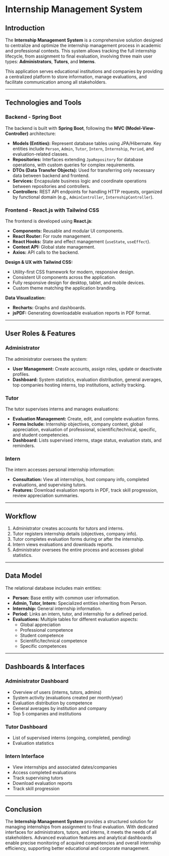 # Internship Management System

## Introduction
The **Internship Management System** is a comprehensive solution designed to centralize and optimize the internship management process in academic and professional contexts. This system allows tracking the full internship lifecycle, from assignment to final evaluation, involving three main user types: **Administrators**, **Tutors**, and **Interns**.

This application serves educational institutions and companies by providing a centralized platform to store information, manage evaluations, and facilitate communication among all stakeholders.

---

## Technologies and Tools

### Backend - Spring Boot
The backend is built with **Spring Boot**, following the **MVC (Model-View-Controller)** architecture:

- **Models (Entities):** Represent database tables using JPA/Hibernate. Key entities include `Person`, `Admin`, `Tutor`, `Intern`, `Internship`, `Period`, and evaluation-related classes.
- **Repositories:** Interfaces extending `JpaRepository` for database operations, with custom queries for complex requirements.
- **DTOs (Data Transfer Objects):** Used for transferring only necessary data between backend and frontend.
- **Services:** Encapsulate business logic and coordinate operations between repositories and controllers.
- **Controllers:** REST API endpoints for handling HTTP requests, organized by functional domain (e.g., `AdminController`, `InternshipController`).

### Frontend - React.js with Tailwind CSS
The frontend is developed using **React.js**:

- **Components:** Reusable and modular UI components.
- **React Router:** For route management.
- **React Hooks:** State and effect management (`useState`, `useEffect`).
- **Context API:** Global state management.
- **Axios:** API calls to the backend.

**Design & UX with Tailwind CSS:**

- Utility-first CSS framework for modern, responsive design.
- Consistent UI components across the application.
- Fully responsive design for desktop, tablet, and mobile devices.
- Custom theme matching the application branding.

**Data Visualization:**

- **Recharts:** Graphs and dashboards.
- **jsPDF:** Generating downloadable evaluation reports in PDF format.

---

## User Roles & Features

### Administrator
The administrator oversees the system:

- **User Management:** Create accounts, assign roles, update or deactivate profiles.
- **Dashboard:** System statistics, evaluation distribution, general averages, top companies hosting interns, top institutions, activity tracking.

### Tutor
The tutor supervises interns and manages evaluations:

- **Evaluation Management:** Create, edit, and complete evaluation forms.
- **Forms Include:** Internship objectives, company context, global appreciation, evaluation of professional, scientific/technical, specific, and student competencies.
- **Dashboard:** Lists supervised interns, stage status, evaluation stats, and reminders.

### Intern
The intern accesses personal internship information:

- **Consultation:** View all internships, host company info, completed evaluations, and supervising tutors.
- **Features:** Download evaluation reports in PDF, track skill progression, review appreciation summaries.

---

## Workflow
1. Administrator creates accounts for tutors and interns.
2. Tutor registers internship details (objectives, company info).
3. Tutor completes evaluation forms during or after the internship.
4. Intern views evaluations and downloads reports.
5. Administrator oversees the entire process and accesses global statistics.

---

## Data Model
The relational database includes main entities:

- **Person:** Base entity with common user information.
- **Admin, Tutor, Intern:** Specialized entities inheriting from Person.
- **Internship:** General internship information.
- **Period:** Links an intern, tutor, and internship for a defined period.
- **Evaluations:** Multiple tables for different evaluation aspects:
  - Global appreciation
  - Professional competence
  - Student competence
  - Scientific/technical competence
  - Specific competences

---

## Dashboards & Interfaces

### Administrator Dashboard
- Overview of users (interns, tutors, admins)
- System activity (evaluations created per month/year)
- Evaluation distribution by competence
- General averages by institution and company
- Top 5 companies and institutions

### Tutor Dashboard
- List of supervised interns (ongoing, completed, pending)
- Evaluation statistics

### Intern Interface
- View internships and associated dates/companies
- Access completed evaluations
- Track supervising tutors
- Download evaluation reports
- Track skill progression

---

## Conclusion
The **Internship Management System** provides a structured solution for managing internships from assignment to final evaluation. With dedicated interfaces for administrators, tutors, and interns, it meets the needs of all stakeholders. Advanced evaluation features and analytical dashboards enable precise monitoring of acquired competencies and overall internship efficiency, supporting better educational and corporate management.
